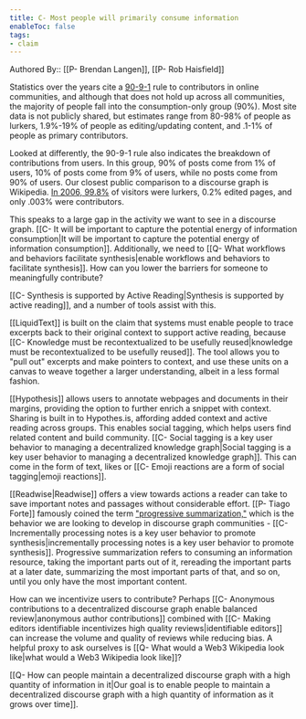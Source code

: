 ```yaml
---
title: C- Most people will primarily consume information
enableToc: false
tags:
- claim
---
```

Authored By:: [[P- Brendan Langen]], [[P- Rob Haisfield]]

Statistics over the years cite a [90-9-1](https://news.ycombinator.com/item?id=22622574) rule to contributors in online communities, and although that does not hold up across all communities, the majority of people fall into the consumption-only group (90%). Most site data is not publicly shared, but estimates range from 80-98% of people as lurkers, 1.9%-19% of people as editing/updating content, and .1-1% of people as primary contributors. 

Looked at differently, the 90-9-1 rule also indicates the breakdown of contributions from users. In this group, 90% of posts come from 1% of users, 10% of posts come from 9% of users, while no posts come from 90% of users. Our closest public comparison to a discourse graph is Wikipedia. [In 2006, 99.8%](https://www.nngroup.com/articles/participation-inequality/) of visitors were lurkers, 0.2% edited pages, and only .003% were contributors.

This speaks to a large gap in the activity we want to see in a discourse graph. [[C- It will be important to capture the potential energy of information consumption|It will be important to capture the potential energy of information consumption]]. Additionally, we need to [[Q- What workflows and behaviors facilitate synthesis|enable workflows and behaviors to facilitate synthesis]]. How can you lower the barriers for someone to meaningfully contribute?

[[C- Synthesis is supported by Active Reading|Synthesis is supported by active reading]], and a number of tools assist with this. 

[[LiquidText]] is built on the claim that systems must enable people to trace excerpts back to their original context to support active reading, because [[C- Knowledge must be recontextualized to be usefully reused|knowledge must be recontextualized to be usefully reused]]. The tool allows you to "pull out" excerpts and make pointers to context, and use these units on a canvas to weave together a larger understanding, albeit in a less formal fashion.

[[Hypothesis]] allows users to annotate webpages and documents in their margins, providing the option to further enrich a snippet with context. Sharing is built in to Hypothes.is, affording added context and active reading across groups. This enables social tagging, which helps users find related content and build community. [[C- Social tagging is a key user behavior to managing a decentralized knowledge graph|Social tagging is a key user behavior to managing a decentralized knowledge graph]]. This can come in the form of text, likes or [[C- Emoji reactions are a form of social tagging|emoji reactions]]. 

[[Readwise|Readwise]] offers a view towards actions a reader can take to save important notes and passages without considerable effort. 
[[P- Tiago Forte]] famously coined the term ["progressive summarization,"](https://fortelabs.co/blog/progressive-summarization-a-practical-technique-for-designing-discoverable-notes/) which is the behavior we are looking to develop in discourse graph communities - [[C- Incrementally processing notes is a key user behavior to promote synthesis|incrementally processing notes is a key user behavior to promote synthesis]]. Progressive summarization refers to consuming an information resource, taking the important parts out of it, rereading the important parts at a later date, summarizing the most important parts of that, and so on, until you only have the most important content.

How can we incentivize users to contribute? 
Perhaps [[C- Anonymous contributions to a decentralized discourse graph enable balanced review|anonymous author contributions]] combined with [[C- Making editors identifiable incentivizes high quality reviews|identifiable editors]] can increase the volume and quality of reviews while reducing bias. A helpful proxy to ask ourselves is [[Q- What would a Web3 Wikipedia look like|what would a Web3 Wikipedia look like]]?

[[Q- How can people maintain a decentralized discourse graph with a high quantity of information in it|Our goal is to enable people to maintain a decentralized discourse graph with a high quantity of information as it grows over time]].
